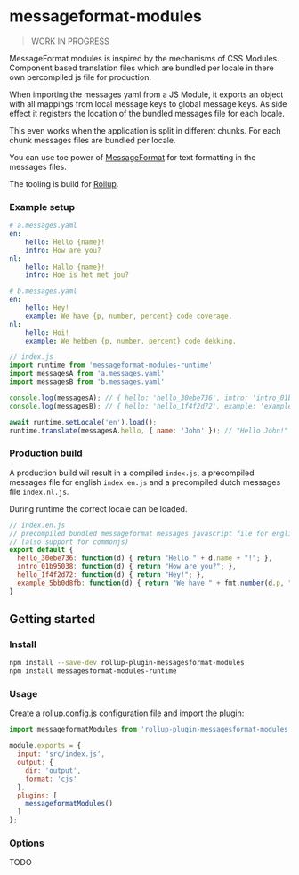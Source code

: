 # messageformat-modules

> WORK IN PROGRESS

MessageFormat modules is inspired by the mechanisms of CSS Modules. Component based translation files which are bundled per locale in there own percompiled js file for production.

When importing the messages yaml from a JS Module, it exports an object with all mappings from local message keys to global message keys. As side effect it registers the location of the bundled messages file for each locale.

This even works when the application is split in different chunks. For each chunk messages files are bundled per locale.

You can use toe power of [MessageFormat](https://www.npmjs.com/package/messageformat) for text formatting in the messages files.

The tooling is build for [Rollup](https://rollupjs.org/guide/en/).

### Example setup

```yaml
# a.messages.yaml
en:
    hello: Hello {name}!
    intro: How are you?
nl:
    hello: Hallo {name}!
    intro: Hoe is het met jou?
```

```yaml
# b.messages.yaml
en:
    hello: Hey!
    example: We have {p, number, percent} code coverage.
nl:
    hello: Hoi!
    example: We hebben {p, number, percent} code dekking.
```

```js
// index.js
import runtime from 'messageformat-modules-runtime'
import messagesA from 'a.messages.yaml'
import messagesB from 'b.messages.yaml'

console.log(messagesA); // { hello: 'hello_30ebe736', intro: 'intro_01b95038' }
console.log(messagesB); // { hello: 'hello_1f4f2d72', example: 'example_5bb0d8fb' }

await runtime.setLocale('en').load();
runtime.translate(messagesA.hello, { name: 'John' }); // "Hello John!"
```

### Production build

A production build wil result in a compiled `index.js`, a precompiled messages file for english `index.en.js` and a precompiled dutch messages file `index.nl.js`.

During runtime the correct locale can be loaded.

```js
// index.en.js
// precompiled bundled messageformat messages javascript file for english
// (also support for commonjs)
export default {
  hello_30ebe736: function(d) { return "Hello " + d.name + "!"; },
  intro_01b95038: function(d) { return "How are you?"; },
  hello_1f4f2d72: function(d) { return "Hey!"; },
  example_5bb0d8fb: function(d) { return "We have " + fmt.number(d.p, "en", (" percent").trim()) + " code coverage."; }
}
```

## Getting started

### Install

```bash
npm install --save-dev rollup-plugin-messagesformat-modules
npm install messagesformat-modules-runtime
```

### Usage

Create a rollup.config.js configuration file and import the plugin:

```js
import messageformatModules from 'rollup-plugin-messagesformat-modules';

module.exports = {
  input: 'src/index.js',
  output: {
    dir: 'output',
    format: 'cjs'
  },
  plugins: [
    messageformatModules()
  ]
};
```

### Options

TODO